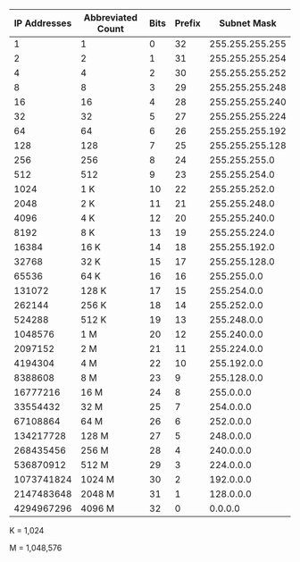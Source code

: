 | IP Addresses | Abbreviated Count | Bits | Prefix | Subnet Mask |
| -----------|--------|----|----|-----------------|
| 1          | 1      | 0  | 32 | 255.255.255.255 |
| 2          | 2      | 1  | 31 | 255.255.255.254 |
| 4          | 4      | 2  | 30 | 255.255.255.252 |
| 8          | 8      | 3  | 29 | 255.255.255.248 |
| 16         | 16     | 4  | 28 | 255.255.255.240 |
| 32         | 32     | 5  | 27 | 255.255.255.224 |
| 64         | 64     | 6  | 26 | 255.255.255.192 |
| 128        | 128    | 7  | 25 | 255.255.255.128 |
| 256        | 256    | 8  | 24 | 255.255.255.0   |
| 512        | 512    | 9  | 23 | 255.255.254.0   |
| 1024       | 1 K    | 10 | 22 | 255.255.252.0   |
| 2048       | 2 K    | 11 | 21 | 255.255.248.0   |
| 4096       | 4 K    | 12 | 20 | 255.255.240.0   |
| 8192       | 8 K    | 13 | 19 | 255.255.224.0   |
| 16384      | 16 K   | 14 | 18 | 255.255.192.0   |
| 32768      | 32 K   | 15 | 17 | 255.255.128.0   |
| 65536      | 64 K   | 16 | 16 | 255.255.0.0     |
| 131072     | 128 K  | 17 | 15 | 255.254.0.0     |
| 262144     | 256 K  | 18 | 14 | 255.252.0.0     |
| 524288     | 512 K  | 19 | 13 | 255.248.0.0     |
| 1048576    | 1 M    | 20 | 12 | 255.240.0.0     |
| 2097152    | 2 M    | 21 | 11 | 255.224.0.0     |
| 4194304    | 4 M    | 22 | 10 | 255.192.0.0     |
| 8388608    | 8 M    | 23 | 9  | 255.128.0.0     |
| 16777216   | 16 M   | 24 | 8  | 255.0.0.0       |
| 33554432   | 32 M   | 25 | 7  | 254.0.0.0       |
| 67108864   | 64 M   | 26 | 6  | 252.0.0.0       |
| 134217728  | 128 M  | 27 | 5  | 248.0.0.0       |
| 268435456  | 256 M  | 28 | 4  | 240.0.0.0       |
| 536870912  | 512 M  | 29 | 3  | 224.0.0.0       |
| 1073741824 | 1024 M | 30 | 2  | 192.0.0.0       |
| 2147483648 | 2048 M | 31 | 1  | 128.0.0.0       |
| 4294967296 | 4096 M | 32 | 0  | 0.0.0.0         |

K = 1,024

M = 1,048,576